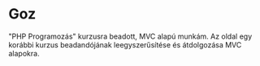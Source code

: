 # Goz
"PHP Programozás" kurzusra beadott, MVC alapú munkám. Az oldal egy korábbi kurzus beadandójának leegyszerűsítése és átdolgozása MVC alapokra.

